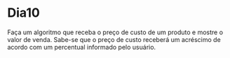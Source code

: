 # Dia10
Faça um algoritmo que receba o preço de custo de um produto e mostre o valor de venda. Sabe-se que o  preço de custo receberá um acréscimo de acordo com um percentual informado pelo usuário.
